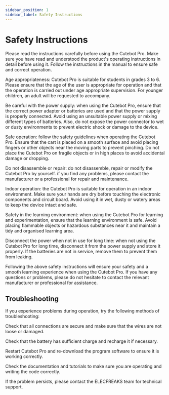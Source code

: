 ```yaml
---
sidebar_position: 1
sidebar_label: Safety Instructions
---
```


# Safety Instructions

Please read the instructions carefully before using the Cutebot Pro. Make sure you have read and understood the product's operating instructions in detail before using it. Follow the instructions in the manual to ensure safe and correct operation.

Age appropriateness: Cutebot Pro is suitable for students in grades 3 to 6. Please ensure that the age of the user is appropriate for operation and that the operation is carried out under age appropriate supervision. For younger children, an adult will be requested to accompany.

Be careful with the power supply: when using the Cutebot Pro, ensure that the correct power adapter or batteries are used and that the power supply is properly connected. Avoid using an unsuitable power supply or mixing different types of batteries. Also, do not expose the power connector to wet or dusty environments to prevent electric shock or damage to the device.

Safe operation: follow the safety guidelines when operating the Cutebot Pro. Ensure that the cart is placed on a smooth surface and avoid placing fingers or other objects near the moving parts to prevent pinching. Do not place the Cutebot Pro on fragile objects or in high places to avoid accidental damage or dropping.

Do not disassemble or repair: do not disassemble, repair or modify the Cutebot Pro by yourself. if you find any problems, please contact the manufacturer or a professional for repair and maintenance.

Indoor operation: the Cutebot Pro is suitable for operation in an indoor environment. Make sure your hands are dry before touching the electronic components and circuit board. Avoid using it in wet, dusty or watery areas to keep the device intact and safe.

Safety in the learning environment: when using the Cutebot Pro for learning and experimentation, ensure that the learning environment is safe. Avoid placing flammable objects or hazardous substances near it and maintain a tidy and organised learning area.

Disconnect the power when not in use for long time: when not using the Cutebot Pro for long time, disconnect it from the power supply and store it properly. If the batteries are not in service, remove them to prevent them from leaking.

Following the above safety instructions will ensure your safety and a smooth learning experience when using the Cutebot Pro. If you have any questions or problems, please do not hesitate to contact the relevant manufacturer or professional for assistance.

## Troubleshooting

If you experience problems during operation, try the following methods of troubleshooting:

Check that all connections are secure and make sure that the wires are not loose or damaged.

Check that the battery has sufficient charge and recharge it if necessary.

Restart Cutebot Pro and re-download the program software to ensure it is working correctly.

Check the documentation and tutorials to make sure you are operating and writing the code correctly.

If the problem persists, please contact the ELECFREAKS team for technical support.
